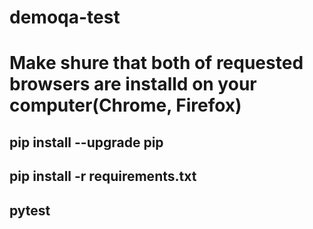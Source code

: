 # demoqa-test
# Make shure that both of requested browsers are installd on your computer(Chrome, Firefox)
## pip install --upgrade pip
## pip install -r requirements.txt
## pytest
